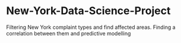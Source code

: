 # New-York-Data-Science-Project
Filtering New York complaint types and find affected areas. Finding a correlation between them and predictive modelling
